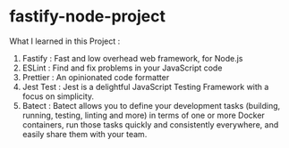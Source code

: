 # fastify-node-project

What I learned in this Project : 

1. Fastify : Fast and low overhead web framework, for Node.js
2. ESLint :  Find and fix problems in your JavaScript code 
3. Prettier : An opinionated code formatter
4. Jest Test : Jest is a delightful JavaScript Testing Framework with a focus on simplicity.
5. Batect : Batect allows you to define your development tasks (building, running, testing, linting and more) in terms of one or more Docker containers, run those tasks quickly and consistently everywhere, and easily share them with your team.
